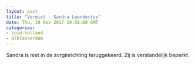 ```yaml
---
layout: post
title: "Vermist - Sandra Leendertse"
date: Thu, 30 Nov 2017 19:58:00 GMT
categories: 
- zuid-holland 
- alblasserdam 
---
```


Sandra is niet in de zorginrichting teruggekeerd. Zij is verstandelijk beperkt.
